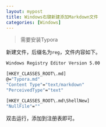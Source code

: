 ```yaml
---
layout: mypost
title: Windows右键新建添加Markdown文件
categories: [Windows]
---
```


> 需要安装Typora

新建文件，后缀名为`reg`，文件内容如下。

```bash
Windows Registry Editor Version 5.00

[HKEY_CLASSES_ROOT\.md]
@="Typora.md"
"Content Type"="text/markdown"
"PerceivedType"="text"

[HKEY_CLASSES_ROOT\.md\ShellNew]
"NullFile"=""
```

双击运行，添加到注册表即可。
